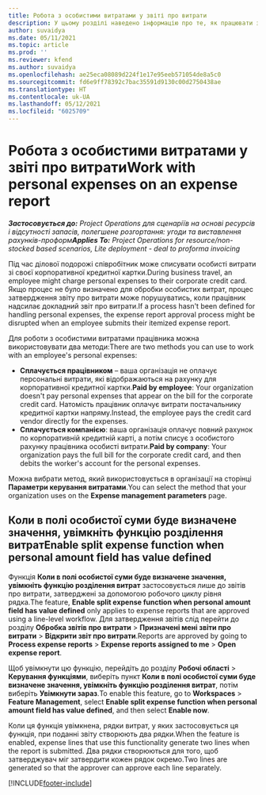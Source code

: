 ```yaml
---
title: Робота з особистими витратами у звіті про витрати
description: У цьому розділі наведено інформацію про те, як працювати з особистими витратами, понесеними працівниками під час подорожі для ділових цілей.
author: suvaidya
ms.date: 05/11/2021
ms.topic: article
ms.prod: ''
ms.reviewer: kfend
ms.author: suvaidya
ms.openlocfilehash: ae25eca08089d224f1e17e95eeb571054de8a5c0
ms.sourcegitcommit: fd6e9ff78392c7bac35591d9130c00d2750438ae
ms.translationtype: HT
ms.contentlocale: uk-UA
ms.lasthandoff: 05/12/2021
ms.locfileid: "6025709"
---
```

# <a name="work-with-personal-expenses-on-an-expense-report"></a><span data-ttu-id="6ba6c-103">Робота з особистими витратами у звіті про витрати</span><span class="sxs-lookup"><span data-stu-id="6ba6c-103">Work with personal expenses on an expense report</span></span>

<span data-ttu-id="6ba6c-104">_**Застосовується до:** Project Operations для сценаріїв на основі ресурсів і відсутності запасів, полегшене розгортання: угоди та виставлення рахунків-проформ_</span><span class="sxs-lookup"><span data-stu-id="6ba6c-104">_**Applies To:** Project Operations for resource/non-stocked based scenarios, Lite deployment - deal to proforma invoicing_</span></span>

<span data-ttu-id="6ba6c-105">Під час ділової подорожі співробітник може списувати особисті витрати зі своєї корпоративної кредитної картки.</span><span class="sxs-lookup"><span data-stu-id="6ba6c-105">During business travel, an employee might charge personal expenses to their corporate credit card.</span></span> <span data-ttu-id="6ba6c-106">Якщо процес не було визначено для обробки особистих витрат, процес затвердження звіту про витрати може порушуватись, коли працівник надсилає докладний звіт про витрати.</span><span class="sxs-lookup"><span data-stu-id="6ba6c-106">If a process hasn't been defined for handling personal expenses, the expense report approval process might be disrupted when an employee submits their itemized expense report.</span></span>

<span data-ttu-id="6ba6c-107">Для роботи з особистими витратами працівника можна використовувати два методи:</span><span class="sxs-lookup"><span data-stu-id="6ba6c-107">There are two methods you can use to work with an employee's personal expenses:</span></span>

  - <span data-ttu-id="6ba6c-108">**Сплачується працівником** – ваша організація не оплачує персональні витрати, які відображаються на рахунку для корпоративної кредитної картки.</span><span class="sxs-lookup"><span data-stu-id="6ba6c-108">**Paid by employee**: Your organization doesn't pay personal expenses that appear on the bill for the corporate credit card.</span></span> <span data-ttu-id="6ba6c-109">Натомість працівник оплачує витрати постачальнику кредитної картки напряму.</span><span class="sxs-lookup"><span data-stu-id="6ba6c-109">Instead, the employee pays the credit card vendor directly for the expenses.</span></span> 
  - <span data-ttu-id="6ba6c-110">**Сплачується компанією**: ваша організація оплачує повний рахунок по корпоративній кредитній карті, а потім списує з особистого рахунку працівника особисті витрати.</span><span class="sxs-lookup"><span data-stu-id="6ba6c-110">**Paid by company**: Your organization pays the full bill for the corporate credit card, and then debits the worker's account for the personal expenses.</span></span>

<span data-ttu-id="6ba6c-111">Можна вибрати метод, який використовується в організації на сторінці **Параметри керування витратами**.</span><span class="sxs-lookup"><span data-stu-id="6ba6c-111">You can select the method that your organization uses on the **Expense management parameters** page.</span></span>


## <a name="enable-split-expense-function-when-personal-amount-field-has-value-defined"></a><span data-ttu-id="6ba6c-112">Коли в полі особистої суми буде визначене значення, увімкніть функцію розділення витрат</span><span class="sxs-lookup"><span data-stu-id="6ba6c-112">Enable split expense function when personal amount field has value defined</span></span>

<span data-ttu-id="6ba6c-113">Функція **Коли в полі особистої суми буде визначене значення, увімкніть функцію розділення витрат** застосовується лише до звітів про витрати, затверджені за допомогою робочого циклу рівня рядка.</span><span class="sxs-lookup"><span data-stu-id="6ba6c-113">The feature, **Enable split expense function when personal amount field has value defined** only applies to expense reports that are approved using a line-level workflow.</span></span> <span data-ttu-id="6ba6c-114">Для затвердження звітів слід перейти до розділу **Обробка звітів про витрати** > **Призначені мені звіти про витрати** > **Відкрити звіт про витрати**.</span><span class="sxs-lookup"><span data-stu-id="6ba6c-114">Reports are approved by going to **Process expense reports** > **Expense reports assigned to me** > **Open expense report**.</span></span> 

<span data-ttu-id="6ba6c-115">Щоб увімкнути цю функцію, перейдіть до розділу **Робочі області** > **Керування функціями**, виберіть пункт **Коли в полі особистої суми буде визначене значення, увімкніть функцію розділення витрат**, потім виберіть **Увімкнути зараз**.</span><span class="sxs-lookup"><span data-stu-id="6ba6c-115">To enable this feature, go to **Workspaces** > **Feature Management**, select **Enable split expense function when personal amount field has value defined**, and then select **Enable now**.</span></span> 

<span data-ttu-id="6ba6c-116">Коли ця функція увімкнена, рядки витрат, у яких застосовується ця функція, при поданні звіту створюють два рядки.</span><span class="sxs-lookup"><span data-stu-id="6ba6c-116">When the feature is enabled, expense lines that use this functionality generate two lines when the report is submitted.</span></span> <span data-ttu-id="6ba6c-117">Два рядки створюються для того, щоб затверджувач міг затвердити кожен рядок окремо.</span><span class="sxs-lookup"><span data-stu-id="6ba6c-117">Two lines are generated so that the approver can approve each line separately.</span></span>


[!INCLUDE[footer-include](../includes/footer-banner.md)]
